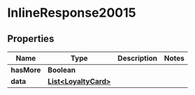 

# InlineResponse20015

## Properties

Name | Type | Description | Notes
------------ | ------------- | ------------- | -------------
**hasMore** | **Boolean** |  | 
**data** | [**List&lt;LoyaltyCard&gt;**](LoyaltyCard.md) |  | 



